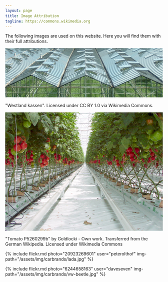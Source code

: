 ```yaml
---
layout: page
title: Image Attribution
tagline: https://commons.wikimedia.org
---
```


The following images are used on this website. Here you will find them with their full attributions.

![attribution](/assets/img/stock/Westland_kassen.jpg)

"Westland kassen". Licensed under CC BY 1.0 via Wikimedia Commons.

![attribution](/assets/img/stock/Tomato_P5260299b.jpg)

"Tomato P5260299b" by Goldlocki - Own work. Transferred from the German Wikipedia. Licensed under Wikimedia Commons

{% include flickr.md photo="20923269601" user="peterolthof" img-path="/assets/img/carbrands/lada.jpg" %}

{% include flickr.md photo="6244658163" user="daveseven" img-path="/assets/img/carbrands/vw-beetle.jpg" %}

